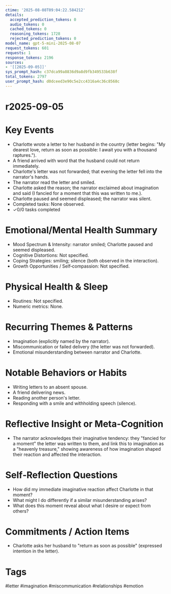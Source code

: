 ```yaml
---
ctime: '2025-08-08T09:04:22.584212'
details:
  accepted_prediction_tokens: 0
  audio_tokens: 0
  cached_tokens: 0
  reasoning_tokens: 1728
  rejected_prediction_tokens: 0
model_name: gpt-5-mini-2025-08-07
request_tokens: 601
requests: 1
response_tokens: 2196
sources:
- '[[2025-09-05]]'
sys_prompt_hash: c37dca99a8836d9a8d9fb349533b638f
total_tokens: 2797
user_prompt_hash: d0dceed3e90c5e2cc4316a4c36c8568c
---
```

# r2025-09-05

# Key Events
- Charlotte wrote a letter to her husband in the country (letter begins: "My dearest love, return as soon as possible: I await you with a thousand raptures.").
- A friend arrived with word that the husband could not return immediately.
- Charlotte's letter was not forwarded; that evening the letter fell into the narrator's hands.
- The narrator read the letter and smiled.
- Charlotte asked the reason; the narrator exclaimed about imagination and said (I fancied for a moment that this was written to me.).
- Charlotte paused and seemed displeased; the narrator was silent.
- Completed tasks: None observed.
- ✓0/0 tasks completed

# Emotional/Mental Health Summary
- Mood Spectrum & Intensity: narrator smiled; Charlotte paused and seemed displeased.  
- Cognitive Distortions: Not specified.  
- Coping Strategies: smiling; silence (both observed in the interaction).  
- Growth Opportunities / Self‑compassion: Not specified.

# Physical Health & Sleep
- Routines: Not specified.  
- Numeric metrics: None.

# Recurring Themes & Patterns
- Imagination (explicitly named by the narrator).  
- Miscommunication or failed delivery (the letter was not forwarded).  
- Emotional misunderstanding between narrator and Charlotte.

# Notable Behaviors or Habits
- Writing letters to an absent spouse.  
- A friend delivering news.  
- Reading another person's letter.  
- Responding with a smile and withholding speech (silence).

# Reflective Insight or Meta‑Cognition
- The narrator acknowledges their imaginative tendency: they "fancied for a moment" the letter was written to them, and link this to imagination as a "heavenly treasure," showing awareness of how imagination shaped their reaction and affected the interaction.

# Self‑Reflection Questions
- How did my immediate imaginative reaction affect Charlotte in that moment?  
- What might I do differently if a similar misunderstanding arises?  
- What does this moment reveal about what I desire or expect from others?

# Commitments / Action Items
- Charlotte asks her husband to "return as soon as possible" (expressed intention in the letter).

# Tags
#letter #imagination #miscommunication #relationships #emotion